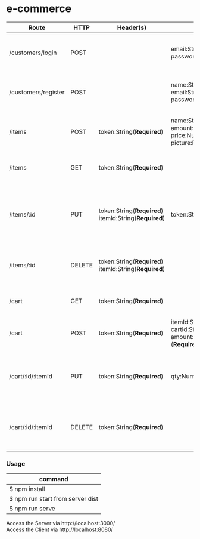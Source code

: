 # e-commerce

Route | HTTP | Header(s) | Body | Response | Description
------|------|-----------|------|----------|------------
/customers/login|POST||email:String(**Required**)<br>password:String(**Required**)|error:<br>Wrong username/password<br>success:<br>login success|login to the website
/customers/register|POST||name:String(**Required**)<br>email:String(**Required**)<br>password:String(**Required**)|error:<br>email have been registered<br>success:<br>customers have been login successfully|register to the web
/items|POST|token:String(**Required**)|name:String(**Required**)<br>amount:Number(**Required**) price:Number(**Required**) picture:File(**Required**)|error:<br>insufficient money<br>success:<br>success add item to the cart|add item to the cart
/items|GET|token:String(**Required**)||error:<br>internal server error<br>success:<br>show the list|view all items in cart
/items/:id|PUT|token:String(**Required**) <br> itemId:String(**Required**)|token:String(**Required**)|name:String(**Required**)<br>amount:Number(**Required**) price:Number(**Required**) picture:File(**Required**)|error:<br>not authorized to edit items<br>success:<br>edit item success|edit items in cart
/items/:id|DELETE|token:String(**Required**) <br> itemId:String(**Required**)||error:<br>not authorized to remove items<br>success:<br>remove item success|remove items in cart
/cart | GET | token:String(**Required**) | | error:<br> please login first<br> success:<br> successfully read data | get products from api
/cart | POST | token:String(**Required**) | itemId:String(**Required**) <br> cartId:String(**Required**) <br> amount:Number (**Required**) | error: <br> amount must between 1 into maksimum stock | Add item into cart
/cart/:id/:itemId | PUT | token:String(**Required**) | qty:Number(**Required**) | error: <br> amount must between 1 into maksimum stock <br> can't update other customers data <br> success: update item amount | edit item in the cart
/cart/:id/:itemId | DELETE | token:String(**Required**) | | error: <br> can't delete other customers data <br> success: <br> successfully delete data from cart | delete item from the cart

### Usage
command |
------- |
$ npm install |
$ npm run start from server dist |
$ npm run serve |

Access the Server via http://localhost:3000/
<br>
Access the Client via http://localhost:8080/